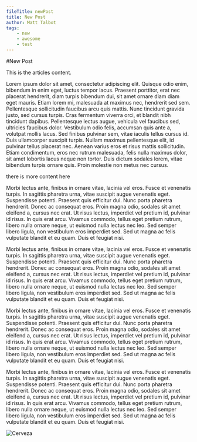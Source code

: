 ```yaml
---
fileTitle: newPost
title: New Post
author: Matt Talbot
tags:
    - new
    - awesome
    - test
---
```


#New Post

This is the articles content. 

Lorem ipsum dolor sit amet, consectetur adipiscing elit. Quisque odio enim, bibendum in enim eget, luctus tempor lacus. Praesent porttitor, erat nec placerat hendrerit, diam turpis bibendum dui, sit amet ornare diam diam eget mauris. Etiam lorem mi, malesuada at maximus nec, hendrerit sed sem. Pellentesque sollicitudin faucibus arcu quis mattis. Nunc tincidunt gravida justo, sed cursus turpis. Cras fermentum viverra orci, et blandit nibh tincidunt dapibus. Pellentesque lectus augue, vehicula vel faucibus sed, ultricies faucibus dolor. Vestibulum odio felis, accumsan quis ante a, volutpat mollis lacus. Sed finibus pulvinar sem, vitae iaculis tellus cursus id. Duis ullamcorper suscipit turpis. Nullam maximus pellentesque elit, id pulvinar tellus placerat nec. Aenean varius eros et risus mattis sollicitudin. Etiam condimentum, eros nec rutrum malesuada, felis nulla maximus dolor, sit amet lobortis lacus neque non tortor. Duis dictum sodales lorem, vitae bibendum turpis ornare quis. Proin molestie non metus nec cursus.

<!--more-->

there is more content here

Morbi lectus ante, finibus in ornare vitae, lacinia vel eros. Fusce et venenatis turpis. In sagittis pharetra urna, vitae suscipit augue venenatis eget. Suspendisse potenti. Praesent quis efficitur dui. Nunc porta pharetra hendrerit. Donec ac consequat eros. Proin magna odio, sodales sit amet eleifend a, cursus nec erat. Ut risus lectus, imperdiet vel pretium id, pulvinar id risus. In quis erat arcu. Vivamus commodo, tellus eget pretium rutrum, libero nulla ornare neque, ut euismod nulla lectus nec leo. Sed semper libero ligula, non vestibulum eros imperdiet sed. Sed ut magna ac felis vulputate blandit et eu quam. Duis et feugiat nisi.

Morbi lectus ante, finibus in ornare vitae, lacinia vel eros. Fusce et venenatis turpis. In sagittis pharetra urna, vitae suscipit augue venenatis eget. Suspendisse potenti. Praesent quis efficitur dui. Nunc porta pharetra hendrerit. Donec ac consequat eros. Proin magna odio, sodales sit amet eleifend a, cursus nec erat. Ut risus lectus, imperdiet vel pretium id, pulvinar id risus. In quis erat arcu. Vivamus commodo, tellus eget pretium rutrum, libero nulla ornare neque, ut euismod nulla lectus nec leo. Sed semper libero ligula, non vestibulum eros imperdiet sed. Sed ut magna ac felis vulputate blandit et eu quam. Duis et feugiat nisi.

Morbi lectus ante, finibus in ornare vitae, lacinia vel eros. Fusce et venenatis turpis. In sagittis pharetra urna, vitae suscipit augue venenatis eget. Suspendisse potenti. Praesent quis efficitur dui. Nunc porta pharetra hendrerit. Donec ac consequat eros. Proin magna odio, sodales sit amet eleifend a, cursus nec erat. Ut risus lectus, imperdiet vel pretium id, pulvinar id risus. In quis erat arcu. Vivamus commodo, tellus eget pretium rutrum, libero nulla ornare neque, ut euismod nulla lectus nec leo. Sed semper libero ligula, non vestibulum eros imperdiet sed. Sed ut magna ac felis vulputate blandit et eu quam. Duis et feugiat nisi.

Morbi lectus ante, finibus in ornare vitae, lacinia vel eros. Fusce et venenatis turpis. In sagittis pharetra urna, vitae suscipit augue venenatis eget. Suspendisse potenti. Praesent quis efficitur dui. Nunc porta pharetra hendrerit. Donec ac consequat eros. Proin magna odio, sodales sit amet eleifend a, cursus nec erat. Ut risus lectus, imperdiet vel pretium id, pulvinar id risus. In quis erat arcu. Vivamus commodo, tellus eget pretium rutrum, libero nulla ornare neque, ut euismod nulla lectus nec leo. Sed semper libero ligula, non vestibulum eros imperdiet sed. Sed ut magna ac felis vulputate blandit et eu quam. Duis et feugiat nisi.

![Cerveza](../img/hst.jpg "Cerveza:") 